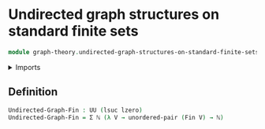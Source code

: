 # Undirected graph structures on standard finite sets

```agda
module graph-theory.undirected-graph-structures-on-standard-finite-sets where
```

<details><summary>Imports</summary>
```agda
open import foundation.dependent-pair-types
open import foundation.universe-levels
open import foundation.unordered-pairs
open import elementary-number-theory.natural-numbers
open import univalent-combinatorics.standard-finite-types
```
</details>

## Definition

```agda
Undirected-Graph-Fin : UU (lsuc lzero)
Undirected-Graph-Fin = Σ ℕ (λ V → unordered-pair (Fin V) → ℕ)
```

